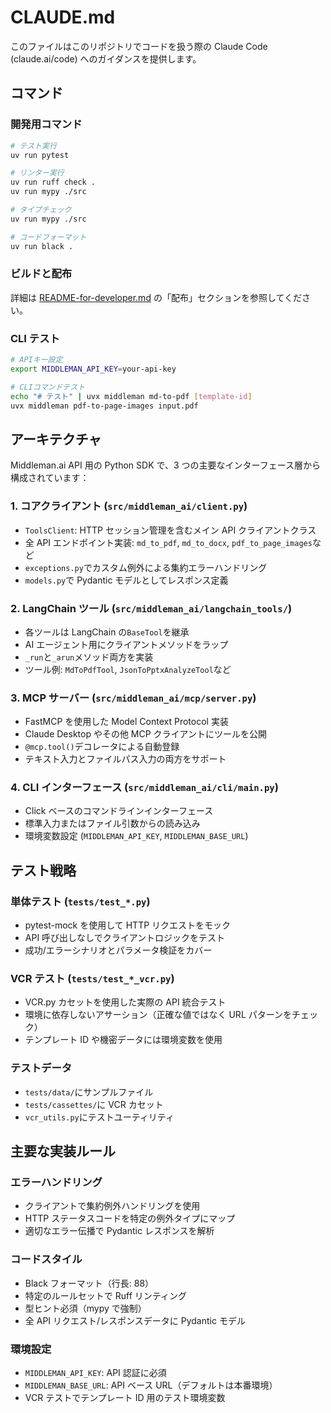 # CLAUDE.md

このファイルはこのリポジトリでコードを扱う際の Claude Code (claude.ai/code) へのガイダンスを提供します。

## コマンド

### 開発用コマンド

```bash
# テスト実行
uv run pytest

# リンター実行
uv run ruff check .
uv run mypy ./src

# タイプチェック
uv run mypy ./src

# コードフォーマット
uv run black .
```

### ビルドと配布

詳細は [README-for-developer.md](README-for-developer.md) の「配布」セクションを参照してください。

### CLI テスト

```bash
# APIキー設定
export MIDDLEMAN_API_KEY=your-api-key

# CLIコマンドテスト
echo "# テスト" | uvx middleman md-to-pdf [template-id]
uvx middleman pdf-to-page-images input.pdf
```

## アーキテクチャ

Middleman.ai API 用の Python SDK で、3 つの主要なインターフェース層から構成されています：

### 1. コアクライアント (`src/middleman_ai/client.py`)

- `ToolsClient`: HTTP セッション管理を含むメイン API クライアントクラス
- 全 API エンドポイント実装: `md_to_pdf`, `md_to_docx`, `pdf_to_page_images`など
- `exceptions.py`でカスタム例外による集約エラーハンドリング
- `models.py`で Pydantic モデルとしてレスポンス定義

### 2. LangChain ツール (`src/middleman_ai/langchain_tools/`)

- 各ツールは LangChain の`BaseTool`を継承
- AI エージェント用にクライアントメソッドをラップ
- `_run`と`_arun`メソッド両方を実装
- ツール例: `MdToPdfTool`, `JsonToPptxAnalyzeTool`など

### 3. MCP サーバー (`src/middleman_ai/mcp/server.py`)

- FastMCP を使用した Model Context Protocol 実装
- Claude Desktop やその他 MCP クライアントにツールを公開
- `@mcp.tool()`デコレータによる自動登録
- テキスト入力とファイルパス入力の両方をサポート

### 4. CLI インターフェース (`src/middleman_ai/cli/main.py`)

- Click ベースのコマンドラインインターフェース
- 標準入力またはファイル引数からの読み込み
- 環境変数設定 (`MIDDLEMAN_API_KEY`, `MIDDLEMAN_BASE_URL`)

## テスト戦略

### 単体テスト (`tests/test_*.py`)

- pytest-mock を使用して HTTP リクエストをモック
- API 呼び出しなしでクライアントロジックをテスト
- 成功/エラーシナリオとパラメータ検証をカバー

### VCR テスト (`tests/test_*_vcr.py`)

- VCR.py カセットを使用した実際の API 統合テスト
- 環境に依存しないアサーション（正確な値ではなく URL パターンをチェック）
- テンプレート ID や機密データには環境変数を使用

### テストデータ

- `tests/data/`にサンプルファイル
- `tests/cassettes/`に VCR カセット
- `vcr_utils.py`にテストユーティリティ

## 主要な実装ルール

### エラーハンドリング

- クライアントで集約例外ハンドリングを使用
- HTTP ステータスコードを特定の例外タイプにマップ
- 適切なエラー伝播で Pydantic レスポンスを解析

### コードスタイル

- Black フォーマット（行長: 88）
- 特定のルールセットで Ruff リンティング
- 型ヒント必須（mypy で強制）
- 全 API リクエスト/レスポンスデータに Pydantic モデル

### 環境設定

- `MIDDLEMAN_API_KEY`: API 認証に必須
- `MIDDLEMAN_BASE_URL`: API ベース URL（デフォルトは本番環境）
- VCR テストでテンプレート ID 用のテスト環境変数
